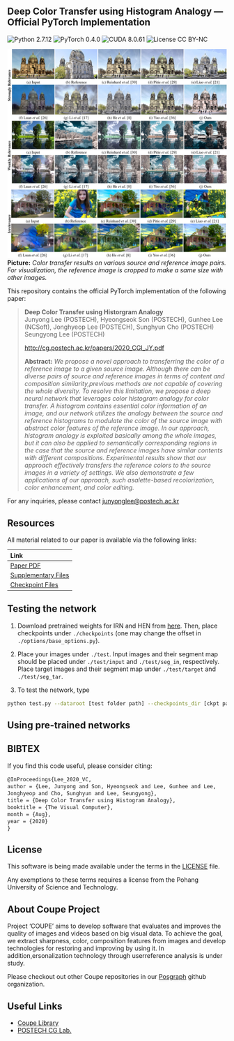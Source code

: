 ## Deep Color Transfer using Histogram Analogy &mdash; Official PyTorch Implementation
![Python 2.7.12](https://img.shields.io/badge/python-2.7.12-green.svg?style=plastic)
![PyTorch 0.4.0](https://img.shields.io/badge/PyTorch-0.4.0-green.svg?style=plastic)
![CUDA 8.0.61](https://img.shields.io/badge/CUDA-8.0.61-green.svg?style=plastic)
![License CC BY-NC](https://img.shields.io/badge/license-GNU_AGPv3-green.svg?style=plastic)

![Teaser image](./assets/figure.jpg)
**Picture:** *Color transfer results on various source and reference image pairs. For visualization, the reference image is cropped to make a same size with other images.*

This repository contains the official PyTorch implementation of the following paper:

> **Deep Color Transfer using Historgram Analogy**<br>
> Junyong Lee (POSTECH), Hyeongseok Son (POSTECH), Gunhee Lee (NCSoft), Jonghyeop Lee (POSTECH), Sunghyun Cho (POSTECH) Seungyong Lee (POSTECH)
> 
> http://cg.postech.ac.kr/papers/2020_CGI_JY.pdf
>
> **Abstract:** *We propose a novel approach to transferring the color of a reference image to a given source image. Although there can be diverse pairs of source and reference images in terms of content and composition similarity,previous methods are not capable of covering the whole diversity. To resolve this limitation, we propose a deep neural network that leverages color histogram analogy for color transfer. A histogram contains essential color information of an image, and our network utilizes the analogy between the source and reference histograms to modulate the color of the source image with abstract color features of the reference image. In our approach, histogram analogy is exploited basically among the whole images, but it can also be applied to semantically corresponding regions in the case that the source and reference images have similar contents with different compositions. Experimental results show that our approach effectively transfers the reference colors to the source images in a variety of settings. We also demonstrate a few applications of our approach, such asalette-based recolorization, color enhancement, and color editing.*

For any inquiries, please contact [junyonglee@postech.ac.kr](mailto:junyonglee@postech.ac.kr)

## Resources

All material related to our paper is available via the following links:

| Link |
| :-------------- |
| [Paper PDF](https://drive.google.com/file/d/1mRVo3JefkgRd2VdJvG5M-8xWtvl60ZWg/view?usp=sharing) |
| [Supplementary Files](https://drive.google.com/file/d/1sQTGHEcko2HxoIvneyrot3bUabPrN5l1/view?usp=sharing) |
| [Checkpoint Files](https://drive.google.com/file/d/1Xl8cXmhlD1DjaYNcroRLMjYR3C9QplNs/view?usp=sharing) |


## Testing the network
1. Download pretrained weights for IRN and HEN from [here](https://drive.google.com/file/d/1Xl8cXmhlD1DjaYNcroRLMjYR3C9QplNs/view?usp=sharing).
Then, place checkpoints under `./checkpoints` (one may change the offset in `./options/base_options.py`).

2. Place your images under `./test`. Input images and their segment map should be placed under `./test/input` and `./test/seg_in`, respectively. Place target images and their segment map under `./test/target` and `./test/seg_tar`. 

3. To test the network, type
```bash
python test.py --dataroot [test folder path] --checkpoints_dir [ckpt path]
```

## Using pre-trained networks

## BIBTEX
If you find this code useful, please consider citing:

```
@InProceedings{Lee_2020_VC,
author = {Lee, Junyong and Son, Hyeongseok and Lee, Gunhee and Lee, Jonghyeop and Cho, Sunghyun and Lee, Seungyong},
title = {Deep Color Transfer using Histogram Analogy},
booktitle = {The Visual Computer},
month = {Aug},
year = {2020}
}
```

## License ##
This software is being made available under the terms in the [LICENSE](LICENSE) file.

Any exemptions to these terms requires a license from the Pohang University of Science and Technology.

## About Coupe Project ##
Project ‘COUPE’ aims to develop software that evaluates and improves the quality of images and videos based on big visual data. To achieve the goal, we extract sharpness, color, composition features from images and develop technologies for restoring and improving by using it. In addition,ersonalization technology through userreference analysis is under study.  
    
Please checkout out other Coupe repositories in our [Posgraph](https://github.com/posgraph) github organization.

## Useful Links ##
* [Coupe Library](http://coupe.postech.ac.kr/)
* [POSTECH CG Lab.](http://cg.postech.ac.kr/)
